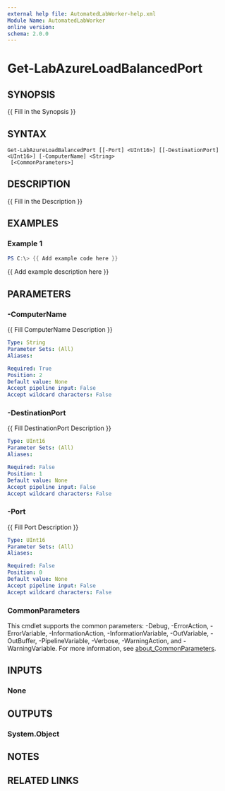 ```yaml
---
external help file: AutomatedLabWorker-help.xml
Module Name: AutomatedLabWorker
online version:
schema: 2.0.0
---
```


# Get-LabAzureLoadBalancedPort

## SYNOPSIS
{{ Fill in the Synopsis }}

## SYNTAX

```
Get-LabAzureLoadBalancedPort [[-Port] <UInt16>] [[-DestinationPort] <UInt16>] [-ComputerName] <String>
 [<CommonParameters>]
```

## DESCRIPTION
{{ Fill in the Description }}

## EXAMPLES

### Example 1
```powershell
PS C:\> {{ Add example code here }}
```

{{ Add example description here }}

## PARAMETERS

### -ComputerName
{{ Fill ComputerName Description }}

```yaml
Type: String
Parameter Sets: (All)
Aliases:

Required: True
Position: 2
Default value: None
Accept pipeline input: False
Accept wildcard characters: False
```

### -DestinationPort
{{ Fill DestinationPort Description }}

```yaml
Type: UInt16
Parameter Sets: (All)
Aliases:

Required: False
Position: 1
Default value: None
Accept pipeline input: False
Accept wildcard characters: False
```

### -Port
{{ Fill Port Description }}

```yaml
Type: UInt16
Parameter Sets: (All)
Aliases:

Required: False
Position: 0
Default value: None
Accept pipeline input: False
Accept wildcard characters: False
```

### CommonParameters
This cmdlet supports the common parameters: -Debug, -ErrorAction, -ErrorVariable, -InformationAction, -InformationVariable, -OutVariable, -OutBuffer, -PipelineVariable, -Verbose, -WarningAction, and -WarningVariable. For more information, see [about_CommonParameters](http://go.microsoft.com/fwlink/?LinkID=113216).

## INPUTS

### None

## OUTPUTS

### System.Object
## NOTES

## RELATED LINKS
